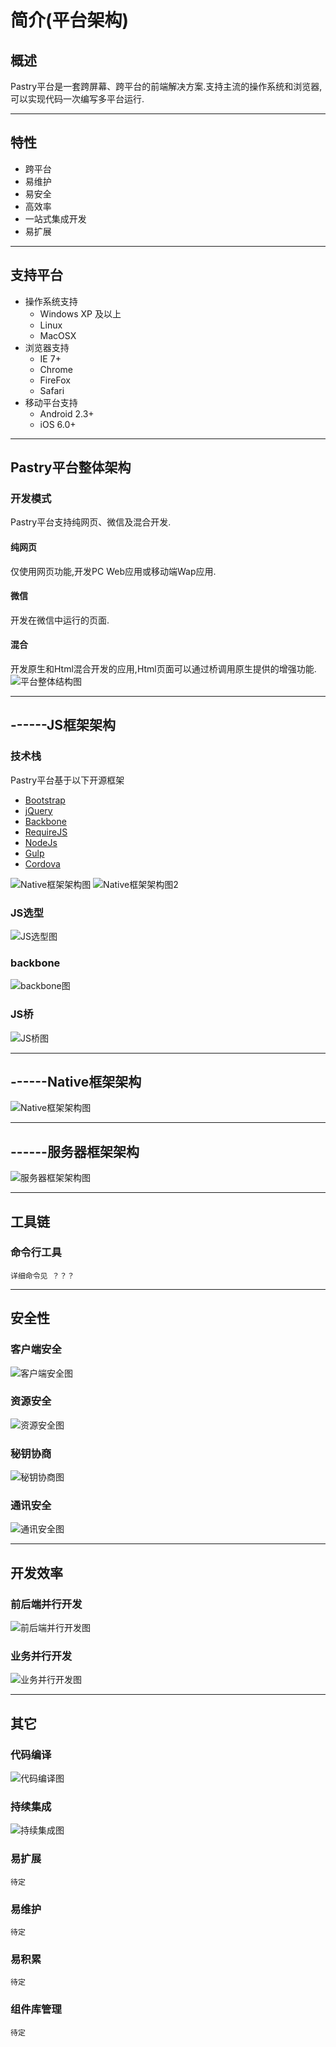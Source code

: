 # 简介(平台架构)

## 概述
Pastry平台是一套跨屏幕、跨平台的前端解决方案.支持主流的操作系统和浏览器,可以实现代码一次编写多平台运行.

----
## 特性
  * 跨平台
  * 易维护
  * 易安全
  * 高效率
  * 一站式集成开发
  * 易扩展

----
## 支持平台
* 操作系统支持
  * Windows XP 及以上
  * Linux
  * MacOSX
* 浏览器支持
  * IE 7+
  * Chrome
  * FireFox
  * Safari
* 移动平台支持
  * Android 2.3+
  * iOS 6.0+

----
## Pastry平台整体架构
### 开发模式

Pastry平台支持纯网页、微信及混合开发.

#### 纯网页

仅使用网页功能,开发PC Web应用或移动端Wap应用.

#### 微信

开发在微信中运行的页面.

#### 混合

开发原生和Html混合开发的应用,Html页面可以通过桥调用原生提供的增强功能.
![平台整体结构图](/pastry/images/abstract/pastry_struct.png)

----
## ------JS框架架构
### 技术栈

Pastry平台基于以下开源框架

  * [Bootstrap][net_bootstrap]
  * [jQuery][net_jQuery]
  * [Backbone][net_Backbone]
  * [RequireJS][net_RequireJS]
  * [NodeJs][net_NodeJs]
  * [Gulp][net_Gulp]
  * [Cordova][net_Cordova]
    
![Native框架架构图](/pastry/images/abstract/pastry_js.png)
![Native框架架构图2](/pastry/images/abstract/pastry_js2.png)

### JS选型
![JS选型图](/pastry/images/abstract/js_compare.png)

### backbone
![backbone图](/pastry/images/abstract/js_backbone.png)

### JS桥
![JS桥图](/pastry/images/abstract/js_bridge.png)

----
## ------Native框架架构
![Native框架架构图](/pastry/images/abstract/pastry_native.png)

----
## ------服务器框架架构
![服务器框架架构图](/pastry/images/abstract/pastry_server.png)

----
## 工具链
### 命令行工具
    详细命令见 ？？？

----
## 安全性 
### 客户端安全
![客户端安全图](/pastry/images/abstract/safe_client.png)

### 资源安全
![资源安全图](/pastry/images/abstract/safe_resource.png)

### 秘钥协商
![秘钥协商图](/pastry/images/abstract/safe_consult.png)

### 通讯安全
![通讯安全图](/pastry/images/abstract/safe_communication.png)

----
## 开发效率
### 前后端并行开发
![前后端并行开发图](/pastry/images/abstract/efficiency1.png)

### 业务并行开发
![业务并行开发图](/pastry/images/abstract/efficiency2.png)

----
## 其它
### 代码编译
![代码编译图](/pastry/images/abstract/pastry_code.png)

### 持续集成
![持续集成图](/pastry/images/abstract/pastry_jenkins.png)

### 易扩展
    待定

### 易维护
    待定

### 易积累
    待定

### 组件库管理
    待定


[license]: https://github.com/Dynalon/mdwiki/blob/master/LICENSE.txt
[net_jQuery]: http://www.jquery.org
[net_bootstrap]: http://www.getbootstrap.com
[net_Backbone]: http://backbonejs.org/
[net_RequireJS]: http://requirejs.org/
[net_NodeJs]: https://nodejs.org/zh-cn/
[net_Gulp]: http://www.gulpjs.com.cn/
[net_Cordova]: http://cordova.apache.org/

